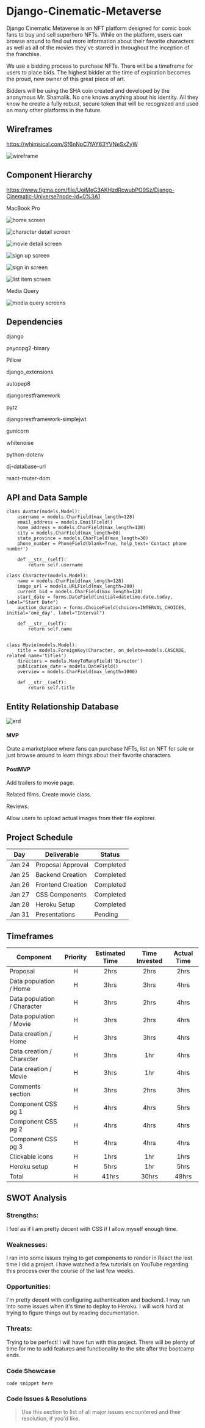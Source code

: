 # Django-Cinematic-Metaverse

Django Cinematic Metaverse is an NFT platform designed for comic book fans to buy and sell superhero NFTs. While on the platform, users can browse around to find out more information about their favorite characters as well as all of the movies they've starred in throughout the inception of the franchise.

We use a bidding process to purchase NFTs. There will be a timeframe for users to place bids. The highest bidder at the time of expiration becomes the proud, new owner of this great piece of art.

Bidders will be using the SHA coin created and developed by the anonymous Mr. Shamalik. No one knows anything about his identity. All they know he create a fully robust, secure token that will be recognized and used on many other platforms in the future.

## Wireframes

https://whimsical.com/Sf6nNpC7fAY63YVNeSxZyW

![wireframe](readme_images/wireframe.png)

## Component Hierarchy

https://www.figma.com/file/UeiMeG3AKHzdRcwubPO9Sz/Django-Cinematic-Universe?node-id=0%3A1

MacBook Pro

![home screen](readme_images/home.png)

![character detail screen](readme_images/character_detail.png)

![movie detail screen](readme_images/movie_detail.png)

![sign up screen](readme_images/sign_up.png)

![sign in screen](readme_images/sign_in.png)

![list item screen](readme_images/list_item.png)

Media Query

![media query screens](readme_images/media_query.png)

## Dependencies

django

psycopg2-binary

Pillow

django_extensions

autopep8

djangorestframework

pytz

djangorestframework-simplejwt

gunicorn

whitenoise

python-dotenv

dj-database-url

react-router-dom

## API and Data Sample

```
class Avatar(models.Model):
    username = models.CharField(max_length=128)
    email_address = models.EmailField()
    home_address = models.CharField(max_length=128)
    city = models.CharField(max_length=60)
    state_province = models.CharField(max_length=30)
    phone_number = PhoneField(blank=True, help_text='Contact phone number')

    def __str__(self):
        return self.username

class Character(models.Model):
    name = models.CharField(max_length=128)
    image_url = models.URLField(max_length=200)
    current_bid = models.CharField(max_length=128)
    start_date = forms.DateField(initial=datetime.date.today, label="Start Date")
    auction_duration = forms.ChoiceField(choices=INTERVAL_CHOICES, initial='one_day', label="Interval")

    def __str__(self):
        return self.name


class Movie(models.Model):
    title = models.ForeignKey(Character, on_delete=models.CASCADE, related_name='titles')
    directors = models.ManyToManyField('Director')
    publication_date = models.DateField()
    overview = models.CharField(max_length=1000)

    def __str__(self):
        return self.title
```

## Entity Relationship Database

![erd](readme_images/entity_relationship_database.png)

#### MVP

Crate a marketplace where fans can purchase NFTs, list an NFT for sale or just browse around to learn things about their favorite characters.

#### PostMVP

Add trailers to movie page.

Related films. Create movie class.

Reviews.

Allow users to upload actual images from their file explorer.

## Project Schedule

| Day    | Deliverable       | Status    |
| ------ | ----------------- | --------- |
| Jan 24 | Proposal Approval | Completed |
| Jan 25 | Backend Creation  | Completed |
| Jan 26 | Frontend Creation | Completed |
| Jan 27 | CSS Components    | Completed |
| Jan 28 | Heroku Setup      | Completed |
| Jan 31 | Presentations     | Pending   |

## Timeframes

| Component                   | Priority | Estimated Time | Time Invested | Actual Time |
| --------------------------- | :------: | :------------: | :-----------: | :---------: |
| Proposal                    |    H     |      2hrs      |     2hrs      |    2hrs     |
| Data population / Home      |    H     |      3hrs      |     3hrs      |    4hrs     |
| Data population / Character |    H     |      3hrs      |     2hrs      |    4hrs     |
| Data population / Movie     |    H     |      3hrs      |     2hrs      |    4hrs     |
| Data creation / Home        |    H     |      3hrs      |     3hrs      |    4hrs     |
| Data creation / Character   |    H     |      3hrs      |      1hr      |    4hrs     |
| Data creation / Movie       |    H     |      3hrs      |      1hr      |    4hrs     |
| Comments section            |    H     |      3hrs      |     2hrs      |    3hrs     |
| Component CSS pg 1          |    H     |      4hrs      |     4hrs      |    5hrs     |
| Component CSS pg 2          |    H     |      4hrs      |     4hrs      |    4hrs     |
| Component CSS pg 3          |    H     |      4hrs      |     4hrs      |    4hrs     |
| Clickable icons             |    H     |      1hrs      |      1hr      |    1hrs     |
| Heroku setup                |    H     |      5hrs      |      1hr      |    5hrs     |
| Total                       |    H     |     41hrs      |     30hrs     |    48hrs    |

## SWOT Analysis

### Strengths:

I feel as if I am pretty decent with CSS if I allow myself enough time.

### Weaknesses:

I ran into some issues trying to get components to render in React the last time I did a project. I have watched a few tutorials on YouTube regarding this process over the course of the last few weeks.

### Opportunities:

I'm pretty decent with configuring authentication and backend. I may run into some issues when it's time to deploy to Heroku. I will work hard at trying to figure things out by reading documentation.

### Threats:

Trying to be perfect! I will have fun with this project. There will be plenty of time for me to add features and functionality to the site after the bootcamp ends.

### Code Showcase

```
code snippet here
```

### Code Issues & Resolutions

> Use this section to list of all major issues encountered and their resolution, if you'd like.
